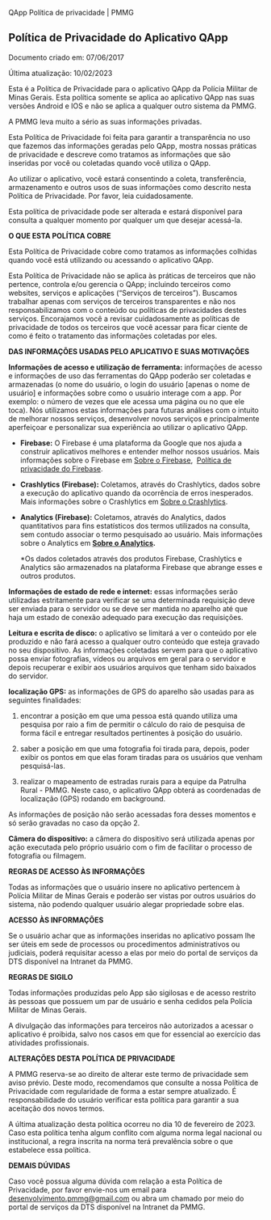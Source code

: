 QApp Política de privacidade | PMMG

**Política de Privacidade do Aplicativo QApp**
----------------------------------------------

Documento criado em: 07/06/2017

Última atualização: 10/02/2023

Esta é a Política de Privacidade para o aplicativo QApp da Polícia Militar de Minas Gerais. Esta política somente se aplica ao aplicativo QApp nas suas versões Android e IOS e não se aplica a qualquer outro sistema da PMMG.

A PMMG leva muito a sério as suas informações privadas.

Esta Política de Privacidade foi feita para garantir a transparência no uso que fazemos das informações geradas pelo QApp, mostra nossas práticas de privacidade e descreve como tratamos as informações que são inseridas por você ou coletadas quando você utiliza o QApp.

Ao utilizar o aplicativo, você estará consentindo a coleta, transferência, armazenamento e outros usos de suas informações como descrito nesta Política de Privacidade. Por favor, leia cuidadosamente.

Esta política de privacidade pode ser alterada e estará disponível para consulta a qualquer momento por qualquer um que desejar acessá-la.

**O QUE ESTA POLÍTICA COBRE**

Esta Política de Privacidade cobre como tratamos as informações colhidas quando você está utilizando ou acessando o aplicativo QApp.

Esta Política de Privacidade não se aplica às práticas de terceiros que não pertence, controla e/ou gerencia o QApp; incluindo terceiros como websites, serviços e aplicações (“Serviços de terceiros”). Buscamos trabalhar apenas com serviços de terceiros transparentes e não nos responsabilizamos com o conteúdo ou políticas de privacidades destes serviços. Encorajamos você a revisar cuidadosamente as políticas de privacidade de todos os terceiros que você acessar para ficar ciente de como é feito o tratamento das informações coletadas por eles.

**DAS INFORMAÇÕES USADAS PELO APLICATIVO E SUAS MOTIVAÇÕES**

**Informações de acesso e utilização de ferramenta:** informações de acesso e informações de uso das ferramentas do QApp poderão ser coletadas e armazenadas (o nome do usuário, o login do usuário \[apenas o nome de usuário\] e informações sobre como o usuário interage com a app. Por exemplo: o número de vezes que ele acessa uma página ou no que ele toca). Nós utilizamos estas informações para futuras análises com o intuito de melhorar nossos serviços, desenvolver novos serviços e principalmente aperfeiçoar e personalizar sua experiência ao utilizar o aplicativo QApp.

*   **Firebase:** O Firebase é uma plataforma da Google que nos ajuda a construir aplicativos melhores e entender melhor nossos usuários. Mais informações sobre o Firebase em [Sobre o Firebase](https://www.google.com/url?sa=t&rct=j&q=&esrc=s&source=web&cd=&cad=rja&uact=8&ved=2ahUKEwj908zli6P3AhX_g5UCHV3nDzQQFnoECAkQAQ&url=https%3A%2F%2Ffirebase.google.com%2F%3Fhl%3Dpt&usg=AOvVaw35ZHRRnbb3FRIt3tVbLP7-),  [Política de privacidade do Firebase](https://firebase.google.com/support/privacy?hl=pt-br).
*   **Crashlytics (Firebase):** Coletamos, através do Crashlytics, dados sobre a execução do aplicativo quando da ocorrência de erros inesperados. Mais informações sobre o Crashlytics em [Sobre o Crashlytics](https://firebase.google.com/docs/crashlytics).
*   **Analytics (Firebase):** Coletamos, através do Analytics, dados quantitativos para fins estatísticos dos termos utilizados na consulta, sem contudo associar o termo pesquisado ao usuário. Mais informações sobre o Analytics em **[Sobre o Analytics](https://firebase.google.com/docs/analytics/events?hl=pt-br&platform=android).**

    \*Os dados coletados através dos produtos Firebase, Crashlytics e Analytics são armazenados na plataforma Firebase que abrange esses e outros produtos.  


**Informações de estado de rede e internet:** essas informações serão utilizadas estritamente para verificar se uma determinada requisição deve ser enviada para o servidor ou se deve ser mantida no aparelho até que haja um estado de conexão adequado para execução das requisições.

**Leitura e escrita de disco:** o aplicativo se limitará a ver o conteúdo por ele produzido e não fará acesso a qualquer outro conteúdo que esteja gravado no seu dispositivo. As informações coletadas servem para que o aplicativo possa enviar fotografias, vídeos ou arquivos em geral para o servidor e depois recuperar e exibir aos usuários arquivos que tenham sido baixados do servidor.

**localização GPS:** as informações de GPS do aparelho são usadas para as seguintes finalidades:

1.  encontrar a posição em que uma pessoa está quando utiliza uma pesquisa por raio a fim de permitir o cálculo do raio de pesquisa de forma fácil e entregar resultados pertinentes à posição do usuário.

2.  saber a posição em que uma fotografia foi tirada para, depois, poder exibir os pontos em que elas foram tiradas para os usuários que venham pesquisá-las.

3.  realizar o mapeamento de estradas rurais para a equipe da Patrulha Rural - PMMG. Neste caso, o aplicativo QApp obterá as coordenadas de localização (GPS) rodando em background.

As informações de posição não serão acessadas fora desses momentos e só serão gravadas no caso da opção 2.

**Câmera do dispositivo:** a câmera do dispositivo será utilizada apenas por ação executada pelo próprio usuário com o fim de facilitar o processo de fotografia ou filmagem.

**REGRAS DE ACESSO ÀS INFORMAÇÕES**

Todas as informações que o usuário insere no aplicativo pertencem à Polícia Militar de Minas Gerais e poderão ser vistas por outros usuários do sistema, não podendo qualquer usuário alegar propriedade sobre elas.

**ACESSO ÀS INFORMAÇÕES**

Se o usuário achar que as informações inseridas no aplicativo possam lhe ser úteis em sede de processos ou procedimentos administrativos ou judiciais, poderá requisitar acesso a elas por meio do portal de serviços da DTS disponível na Intranet da PMMG.

**REGRAS DE SIGILO**

Todas informações produzidas pelo App são sigilosas e de acesso restrito às pessoas que possuem um par de usuário e senha cedidos pela Polícia Militar de Minas Gerais.

A divulgação das informações para terceiros não autorizados a acessar o aplicativo é proibida, salvo nos casos em que for essencial ao exercício das atividades profissionais.

**ALTERAÇÕES DESTA POLÍTICA DE PRIVACIDADE**

A PMMG reserva-se ao direito de alterar este termo de privacidade sem aviso prévio. Deste modo, recomendamos que consulte a nossa Política de Privacidade com regularidade de forma a estar sempre atualizado. É responsabilidade do usuário verificar esta política para garantir a sua aceitação dos novos termos.

A última atualização desta política ocorreu no dia 10 de fevereiro de 2023. Caso esta política tenha algum conflito com alguma norma legal nacional ou institucional, a regra inscrita na norma terá prevalência sobre o que estabelece essa política.

**DEMAIS DÚVIDAS**

Caso você possua alguma dúvida com relação a esta Política de Privacidade, por favor envie-nos um email para [desenvolvimento.pmmg@gmail.com](mailto:desenvolvimento.pmmg@gmail.com) ou abra um chamado por meio do portal de serviços da DTS disponível na Intranet da PMMG.
